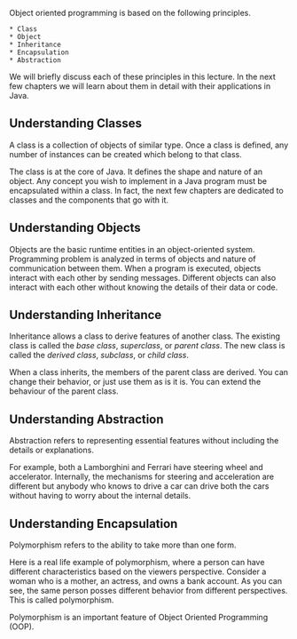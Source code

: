 Object oriented programming is based on the following principles.

    * Class
    * Object
    * Inheritance
    * Encapsulation
    * Abstraction

We will briefly discuss each of these principles in this lecture. In the next
few chapters we will learn about them in detail with their applications in Java.

## Understanding Classes

A class is a collection of objects of similar type. Once a class is defined,
any number of instances can be created which belong to that class.

The class is at the core of Java. It defines the shape and nature of an object.
Any concept you wish to implement in a Java program must be encapsulated within
a class. In fact, the next few chapters are dedicated to classes and the components
that go with it.
    
## Understanding Objects

Objects are the basic runtime entities in an object-oriented system.
Programming problem is analyzed in terms of objects and nature of communication
between them. When a program is executed, objects interact with each other by
sending messages. Different objects can also interact with each other without
knowing the details of their data or code.

## Understanding Inheritance

Inheritance allows a class to derive features of another class. The existing
class is called the *base class*, *superclass*, or *parent class*. The new
class is called the *derived class*, *subclass*, or *child class*.

When a class inherits, the members of the parent class are derived. You can
change their behavior, or just use them as is it is. You can extend the behaviour of
the parent class.

## Understanding Abstraction

Abstraction refers to representing essential features without including the
details or explanations.

For example, both a Lamborghini and Ferrari have steering wheel and accelerator.
Internally, the mechanisms for steering and acceleration are different but
anybody who knows to drive a car can drive both the cars without having to
worry about the internal details.

## Understanding Encapsulation

Polymorphism refers to the ability to take more than one form.

Here is a real life example of polymorphism, where a person can have different
characteristics based on the viewers perspective. Consider a woman who is a
mother, an actress, and owns a bank account. As you can see, the same person
posses different behavior from different perspectives. This is called polymorphism.

Polymorphism is an important feature of Object Oriented Programming (OOP).